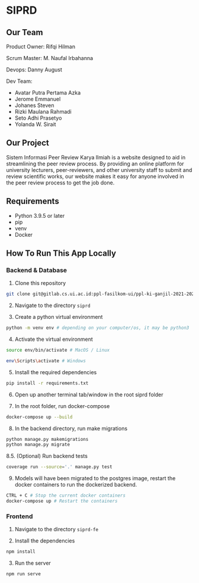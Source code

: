 # SIPRD
## Our Team
Product Owner: Rifqi Hilman

Scrum Master: M. Naufal Irbahanna

Devops: Danny August

Dev Team:
- Avatar Putra Pertama Azka
- Jerome Emmanuel
- Johanes Steven
- Rizki Maulana Rahmadi
- Seto Adhi Prasetyo
- Yolanda W. Sirait

## Our Project
Sistem Informasi Peer Review Karya Ilmiah is a website designed to aid in streamlining the peer review process. By providing an online platform for university lecturers, peer-reviewers, and other university staff to submit and review scientific works, our website makes it easy for anyone involved in the peer review process to get the job done.

## Requirements
- Python 3.9.5 or later
- pip
- venv
- Docker

## How To Run This App Locally
### Backend & Database
1. Clone this repository

```bash
git clone git@gitlab.cs.ui.ac.id:ppl-fasilkom-ui/ppl-ki-ganjil-2021-2022/si-peer-review-dosen/siprd.git
```

2. Navigate to the directory `siprd`

3. Create a python virtual environment

```bash
python -m venv env # depending on your computer/os, it may be python3
```

4. Activate the virtual environment

```bash
source env/bin/activate # MacOS / Linux

env\Scripts\activate # Windows
```

5. Install the required dependencies

```bash
pip install -r requirements.txt
```

6. Open up another terminal tab/window in the root siprd folder

7. In the root folder, run docker-compose
```bash
docker-compose up --build
```

8. In the backend directory, run make migrations

```bash
python manage.py makemigrations
python manage.py migrate
```

8.5. (Optional) Run backend tests

```bash
coverage run --source='.' manage.py test
```

9. Models will have been migrated to the postgres image, restart the docker containers to run the dockerized backend.

```bash
CTRL + C # Stop the current docker containers
docker-compose up # Restart the containers
```

### Frontend
1. Navigate to the directory `siprd-fe`

2. Install the dependencies
```bash
npm install
```

3. Run the server
```bash
npm run serve
```
